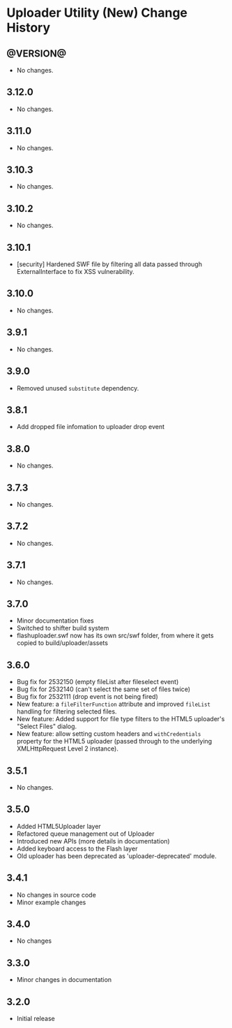 Uploader Utility (New) Change History
=====================================

@VERSION@
------

* No changes.

3.12.0
------

* No changes.

3.11.0
------

* No changes.

3.10.3
------

* No changes.

3.10.2
------

* No changes.

3.10.1
------

* [security] Hardened SWF file by filtering all data passed through ExternalInterface to fix XSS vulnerability.

3.10.0
------

* No changes.

3.9.1
-----

* No changes.

3.9.0
-----

* Removed unused `substitute` dependency.

3.8.1
-----

* Add dropped file infomation to uploader drop event

3.8.0
-----

* No changes.

3.7.3
-----

* No changes.

3.7.2
-----

* No changes.

3.7.1
-----

* No changes.

3.7.0
-----

  * Minor documentation fixes
  * Switched to shifter build system
  * flashuploader.swf now has its own src/swf folder, from where it gets copied to build/uploader/assets

3.6.0
-----
  * Bug fix for 2532150 (empty fileList after fileselect event)
  * Bug fix for 2532140 (can't select the same set of files twice)
  * Bug fix for 2532111 (drop event is not being fired)
  * New feature: a `fileFilterFunction` attribute and improved
    `fileList` handling for filtering selected files.
  * New feature: Added support for file type filters to the HTML5
    uploader's "Select Files" dialog.
  * New feature: allow setting custom headers and `withCredentials`
    property for the HTML5 uploader (passed through to the underlying
    XMLHttpRequest Level 2 instance).

3.5.1
-----
  * No changes.

3.5.0
-----
  * Added HTML5Uploader layer
  * Refactored queue management out of Uploader
  * Introduced new APIs (more details in documentation)
  * Added keyboard access to the Flash layer
  * Old uploader has been deprecated as 'uploader-deprecated' module.

3.4.1
-----
  * No changes in source code
  * Minor example changes

3.4.0
-----
  * No changes

3.3.0
-----
  * Minor changes in documentation

3.2.0
-----
  * Initial release
